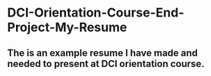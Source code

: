 # DCI-Orientation-Course-End-Project-My-Resume
## The is an example resume I have made and needed to present at DCI orientation course.
